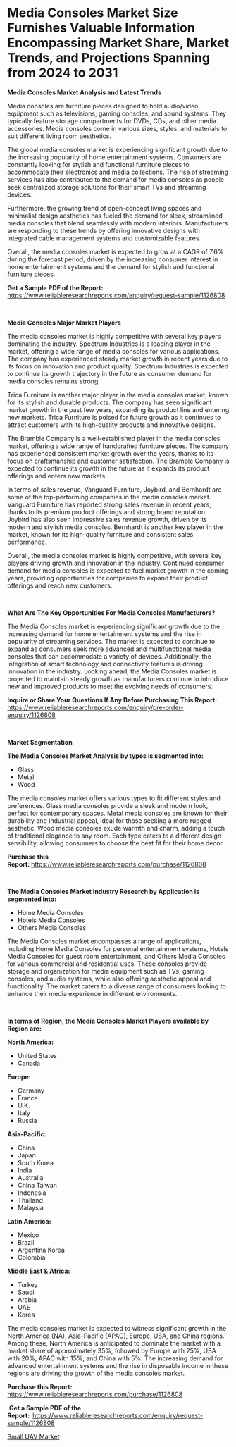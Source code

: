 <p><h1>Media Consoles Market Size Furnishes Valuable Information Encompassing Market Share, Market Trends, and Projections Spanning from 2024 to 2031</h1></p><p><strong>Media Consoles Market Analysis and Latest Trends</strong></p>
<p><p>Media consoles are furniture pieces designed to hold audio/video equipment such as televisions, gaming consoles, and sound systems. They typically feature storage compartments for DVDs, CDs, and other media accessories. Media consoles come in various sizes, styles, and materials to suit different living room aesthetics.</p><p>The global media consoles market is experiencing significant growth due to the increasing popularity of home entertainment systems. Consumers are constantly looking for stylish and functional furniture pieces to accommodate their electronics and media collections. The rise of streaming services has also contributed to the demand for media consoles as people seek centralized storage solutions for their smart TVs and streaming devices.</p><p>Furthermore, the growing trend of open-concept living spaces and minimalist design aesthetics has fueled the demand for sleek, streamlined media consoles that blend seamlessly with modern interiors. Manufacturers are responding to these trends by offering innovative designs with integrated cable management systems and customizable features.</p><p>Overall, the media consoles market is expected to grow at a CAGR of 7.6% during the forecast period, driven by the increasing consumer interest in home entertainment systems and the demand for stylish and functional furniture pieces.</p></p>
<p><strong>Get a Sample PDF of the Report:&nbsp;</strong> <a href="https://www.reliableresearchreports.com/enquiry/request-sample/1126808">https://www.reliableresearchreports.com/enquiry/request-sample/1126808</a></p>
<p>&nbsp;</p>
<p><strong>Media Consoles Major Market Players</strong></p>
<p><p>The media consoles market is highly competitive with several key players dominating the industry. Spectrum Industries is a leading player in the market, offering a wide range of media consoles for various applications. The company has experienced steady market growth in recent years due to its focus on innovation and product quality. Spectrum Industries is expected to continue its growth trajectory in the future as consumer demand for media consoles remains strong.</p><p>Trica Furniture is another major player in the media consoles market, known for its stylish and durable products. The company has seen significant market growth in the past few years, expanding its product line and entering new markets. Trica Furniture is poised for future growth as it continues to attract customers with its high-quality products and innovative designs.</p><p>The Bramble Company is a well-established player in the media consoles market, offering a wide range of handcrafted furniture pieces. The company has experienced consistent market growth over the years, thanks to its focus on craftsmanship and customer satisfaction. The Bramble Company is expected to continue its growth in the future as it expands its product offerings and enters new markets.</p><p>In terms of sales revenue, Vanguard Furniture, Joybird, and Bernhardt are some of the top-performing companies in the media consoles market. Vanguard Furniture has reported strong sales revenue in recent years, thanks to its premium product offerings and strong brand reputation. Joybird has also seen impressive sales revenue growth, driven by its modern and stylish media consoles. Bernhardt is another key player in the market, known for its high-quality furniture and consistent sales performance.</p><p>Overall, the media consoles market is highly competitive, with several key players driving growth and innovation in the industry. Continued consumer demand for media consoles is expected to fuel market growth in the coming years, providing opportunities for companies to expand their product offerings and reach new customers.</p></p>
<p>&nbsp;</p>
<p><strong>What Are The Key Opportunities For Media Consoles Manufacturers?</strong></p>
<p><p>The Media Consoles market is experiencing significant growth due to the increasing demand for home entertainment systems and the rise in popularity of streaming services. The market is expected to continue to expand as consumers seek more advanced and multifunctional media consoles that can accommodate a variety of devices. Additionally, the integration of smart technology and connectivity features is driving innovation in the industry. Looking ahead, the Media Consoles market is projected to maintain steady growth as manufacturers continue to introduce new and improved products to meet the evolving needs of consumers.</p></p>
<p><strong>Inquire or Share Your Questions If Any Before Purchasing This Report:</strong> <a href="https://www.reliableresearchreports.com/enquiry/pre-order-enquiry/1126808">https://www.reliableresearchreports.com/enquiry/pre-order-enquiry/1126808</a></p>
<p>&nbsp;</p>
<p><strong>Market Segmentation</strong></p>
<p><strong>The Media Consoles Market Analysis by types is segmented into:</strong></p>
<p><ul><li>Glass</li><li>Metal</li><li>Wood</li></ul></p>
<p><p>The media consoles market offers various types to fit different styles and preferences. Glass media consoles provide a sleek and modern look, perfect for contemporary spaces. Metal media consoles are known for their durability and industrial appeal, ideal for those seeking a more rugged aesthetic. Wood media consoles exude warmth and charm, adding a touch of traditional elegance to any room. Each type caters to a different design sensibility, allowing consumers to choose the best fit for their home decor.</p></p>
<p><strong>Purchase this Report:&nbsp;</strong><a href="https://www.reliableresearchreports.com/purchase/1126808">https://www.reliableresearchreports.com/purchase/1126808</a></p>
<p>&nbsp;</p>
<p><strong>The Media Consoles Market Industry Research by Application is segmented into:</strong></p>
<p><ul><li>Home Media Consoles</li><li>Hotels Media Consoles</li><li>Others Media Consoles</li></ul></p>
<p><p>The Media Consoles market encompasses a range of applications, including Home Media Consoles for personal entertainment systems, Hotels Media Consoles for guest room entertainment, and Others Media Consoles for various commercial and residential uses. These consoles provide storage and organization for media equipment such as TVs, gaming consoles, and audio systems, while also offering aesthetic appeal and functionality. The market caters to a diverse range of consumers looking to enhance their media experience in different environments.</p></p>
<p>&nbsp;</p>
<p><strong>In terms of Region, the Media Consoles Market Players available by Region are:</strong></p>
<p>
    <p> <strong> North America: </strong>
        <ul>
            <li>United States</li>
            <li>Canada</li>
        </ul>
        </p> 
    <p> <strong> Europe: </strong>
        <ul>
            <li>Germany</li>
            <li>France</li>
            <li>U.K.</li>
            <li>Italy</li>
            <li>Russia</li>
        </ul>
        </p> 
    <p> <strong> Asia-Pacific: </strong>
        <ul>
            <li>China</li>
            <li>Japan</li>
            <li>South Korea</li>
            <li>India</li>
            <li>Australia</li>
            <li>China Taiwan</li>
            <li>Indonesia</li>
            <li>Thailand</li>
            <li>Malaysia</li>
        </ul>
        </p> 
    <p> <strong> Latin America: </strong>
        <ul>
            <li>Mexico</li>
            <li>Brazil</li>
            <li>Argentina Korea</li>
            <li>Colombia</li>
        </ul>
        </p> 
    <p> <strong> Middle East & Africa: </strong>
        <ul>
            <li>Turkey</li>
            <li>Saudi</li>
            <li>Arabia</li>
            <li>UAE</li>
            <li>Korea</li>
        </ul>
    </p>
    </p>
<p><p>The media consoles market is expected to witness significant growth in the North America (NA), Asia-Pacific (APAC), Europe, USA, and China regions. Among these, North America is anticipated to dominate the market with a market share of approximately 35%, followed by Europe with 25%, USA with 20%, APAC with 15%, and China with 5%. The increasing demand for advanced entertainment systems and the rise in disposable income in these regions are driving the growth of the media consoles market.</p></p>
<p><strong>Purchase this Report: </strong><a href="https://www.reliableresearchreports.com/purchase/1126808">https://www.reliableresearchreports.com/purchase/1126808</a></p>
<p>&nbsp;<strong>Get a Sample PDF of the Report:&nbsp;&nbsp;</strong><a href="https://www.reliableresearchreports.com/enquiry/request-sample/1126808">https://www.reliableresearchreports.com/enquiry/request-sample/1126808</a></p>
<p><strong></strong></p>
<p><p><a href="https://military-diascia-e68.notion.site/Small-UAV-Market-Size-Global-Industry-Overview-Market-Segmentation-and-Forecast-2024-to-2031-423ccbbc21794ed397cb40056c7a58fb">Small UAV Market</a></p></p>